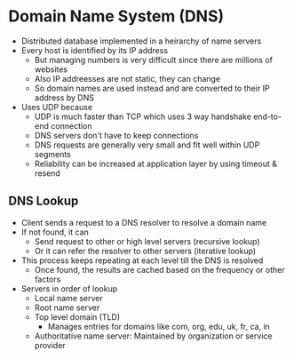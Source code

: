 # Domain Name System (DNS)
- Distributed database implemented in a heirarchy of name servers
- Every host is identified by its IP address
  - But managing numbers is very difficult since there are millions of websites
  - Also IP addreesses are not static, they can change
  - So domain names are used instead and are converted to their IP address by DNS
- Uses UDP because
  - UDP is much faster than TCP which uses 3 way handshake end-to-end connection
  - DNS servers don't have to keep connections
  - DNS requests are generally very small and fit well within UDP segments
  - Reliability can be increased at application layer by using timeout & resend

## DNS Lookup
- Client sends a request to a DNS resolver to resolve a domain name
- If not found, it can
  - Send request to other or high level servers (recursive lookup)
  - Or it can refer the resolver to other servers (iterative lookup)
- This process keeps repeating at each level till the DNS is resolved
  - Once found, the results are cached based on the frequency or other factors
- Servers in order of lookup
  - Local name server
  - Root name server
  - Top level domain (TLD)
    - Manages entries for domains like com, org, edu, uk, fr, ca, in
  - Authoritative name server: Maintained by organization or service provider
